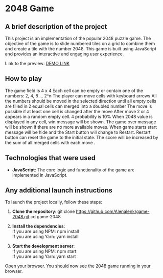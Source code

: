 # 2048 Game

## A brief description of the project

This project is an implementation of the popular 2048 puzzle game. The objective of the game is to slide numbered tiles on a grid to combine them and create a tile with the number 2048. This game is built using JavaScript and provides an interactive and engaging user experience.

Link to the preview:  [DEMO LINK](https://alenalenk.github.io/game-2048/)

## How to play 
The game field is 4 x 4
Each cell can be empty or contain one of the numbers: 2, 4, 8 ... 2^n
The player can move cells with keyboard arrows
All the numbers should be moved in the selected direction until all empty cells are filled in
2 equal cells can merged into a doubled number
The move is possible if at least one cell is changed after the move
After move 2 or 4 appears in a random empty cell. 4 probability is 10%
When 2048 value is displayed in any cell, win message will be shown.
The game over message will be shown if there are no more available moves.
When game starts start message will be hide and  the Start button will change to Restart. Restart button can reset the game to the initial state.
The score will be increased by the sum of all merged cells with each move .

## Technologies that were used

- **JavaScript**: The core logic and functionality of the game are implemented in JavaScript.

## Any additional launch instructions

To launch the project locally, follow these steps:

1. **Clone the repository**:
   git clone https://github.com/Alenalenk/game-2048.git
   cd game-2048
   
2. **Install the dependencies**:<br>
  If you are using NPM: npm install<br>
  If you are using Yarn: yarn install<br>

4. **Start the development server**: <br>
  If you are using NPM: npm start<br>
  If you are using Yarn: yarn start<br>

Open your browser.
You should now see the 2048 game running in your browser.
